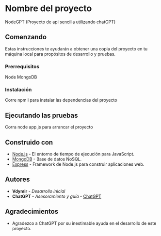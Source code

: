 # Nombre del proyecto

NodeGPT
(Proyecto de api sencilla utilizando chatGPT)
## Comenzando

Estas instrucciones te ayudarán a obtener una copia del proyecto en tu máquina local para propósitos de desarrollo y pruebas.

### Prerrequisitos

Node
MongoDB

### Instalación

Corre npm i para instalar las dependencias del proyecto

## Ejecutando las pruebas

Corra node app.js para arrancar el proyecto

## Construido con

* [Node.js](https://nodejs.org/) - El entorno de tiempo de ejecución para JavaScript.
* [MongoDB](https://www.mongodb.com/) - Base de datos NoSQL.
* [Express](https://expressjs.com/) - Framework de Node.js para construir aplicaciones web.

## Autores

* **Vdymir** - *Desarrollo inicial* 
* **ChatGPT** - *Asesoramiento y guía* - [ChatGPT](https://github.com/ChatGPT)

## Agradecimientos

* Agradezco a ChatGPT por su inestimable ayuda en el desarrollo de este proyecto.
